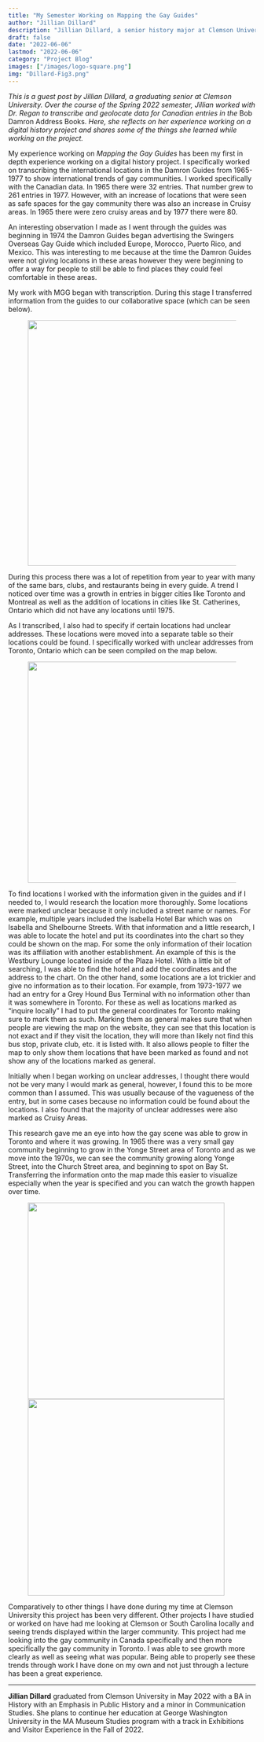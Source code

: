 ```yaml
---
title: "My Semester Working on Mapping the Gay Guides"
author: "Jillian Dillard"
description: "Jillian Dillard, a senior history major at Clemson University, reflects on her experience working on Mapping the Gay Guides in Spring 2022."
draft: false
date: "2022-06-06"
lastmod: "2022-06-06"
category: "Project Blog"
images: ["/images/logo-square.png"]
img: "Dillard-Fig3.png"
---
```

_This is a guest post by Jillian Dillard, a graduating senior at Clemson University. Over the course of the Spring 2022 semester, Jillian worked with Dr. Regan to transcribe and geolocate data for Canadian entries in the_ Bob Damron Address Books. _Here, she reflects on her experience working on a digital history project and shares some of the things she learned while working on the project._

My experience working on _Mapping the Gay Guides_ has been my first in depth experience working on a digital history project. I specifically worked on transcribing the international locations in the Damron Guides from 1965-1977 to show international trends of gay communities. I worked specifically with the Canadian data. In 1965 there were 32 entries. That number grew to 261 entries in 1977. However, with an increase of locations that were seen as safe spaces for the gay community there was also an increase in Cruisy areas. In 1965 there were zero cruisy areas and by 1977 there were 80.

An interesting observation I made as I went through the guides was beginning in 1974 the Damron Guides began advertising the Swingers Overseas Gay Guide which included Europe, Morocco, Puerto Rico, and Mexico. This was interesting to me because at the time the Damron Guides were not giving locations in these areas however they were beginning to offer a way for people to still be able to find places they could feel comfortable in these areas.  

My work with MGG began with transcription. During this stage I transferred information from the guides to our collaborative space (which can be seen below).

<figure>
<img src="/images/Dillard-Fig1.png" class="image-right" style="width:500px;">
</figure>

During this process there was a lot of repetition from year to year with many of the same bars, clubs, and restaurants being in every guide. A trend I noticed over time was a growth in entries in bigger cities like Toronto and Montreal as well as the addition of locations in cities like St. Catherines, Ontario which did not have any locations until 1975.

As I transcribed, I also had to specify if certain locations had unclear addresses. These locations were moved into a separate table so their locations could be found. I specifically worked with unclear addresses from Toronto, Ontario which can be seen compiled on the map below.
<figure>
<img src="/images/Dillard-Fig2.png" class="image-left" style="width:450px;">
</figure>
To find locations I worked with the information given in the guides and if I needed to, I would research the location more thoroughly. Some locations were marked unclear because it only included a street name or names. For example, multiple years included the Isabella Hotel Bar which was on Isabella and Shelbourne Streets. With that information and a little research, I was able to locate the hotel and put its coordinates into the chart so they could be shown on the map. For some the only information of their location was its affiliation with another establishment. An example of this is the Westbury Lounge located inside of the Plaza Hotel. With a little bit of searching, I was able to find the hotel and add the coordinates and the address to the chart. On the other hand, some locations are a lot trickier and give no information as to their location. For example, from 1973-1977 we had an entry for a Grey Hound Bus Terminal with no information other than it was somewhere in Toronto. For these as well as locations marked as “inquire locally” I had to put the general coordinates for Toronto making sure to mark them as such. Marking them as general makes sure that when people are viewing the map on the website, they can see that this location is not exact and if they visit the location, they will more than likely not find this bus stop, private club, etc. it is listed with. It also allows people to filter the map to only show them locations that have been marked as found and not show any of the locations marked as general.  

Initially when I began working on unclear addresses, I thought there would not be very many I would mark as general, however, I found this to be more common than I assumed. This was usually because of the vagueness of the entry, but in some cases because no information could be found about the locations. I also found that the majority of unclear addresses were also marked as Cruisy Areas.

This research gave me an eye into how the gay scene was able to grow in Toronto and where it was growing. In 1965 there was a very small gay community beginning to grow in the Yonge Street area of Toronto and as we move into the 1970s, we can see the community growing along Yonge Street, into the Church Street area, and beginning to spot on Bay St. Transferring the information onto the map made this easier to visualize especially when the year is specified and you can watch the growth happen over time.
<figure>
<img src="/images/Dillard-Fig3.png" class="image-right" style="width:400px;">
<img src="/images/Dillard-Fig4.png" class="image-right" style="width:400px;">
</figure>

Comparatively to other things I have done during my time at Clemson University this project has been very different. Other projects I have studied or worked on have had me looking at Clemson or South Carolina locally and seeing trends displayed within the larger community. This project had me looking into the gay community in Canada specifically and then more specifically the gay community in Toronto. I was able to see growth more clearly as well as seeing what was popular. Being able to properly see these trends through work I have done on my own and not just through a lecture has been a great experience.


---

**Jillian Dillard** graduated from Clemson University in May 2022 with a BA in History with
an Emphasis in Public History and a minor in Communication Studies. She plans to continue her
education at George Washington University in the MA Museum Studies program with a track in
Exhibitions and Visitor Experience in the Fall of 2022.
